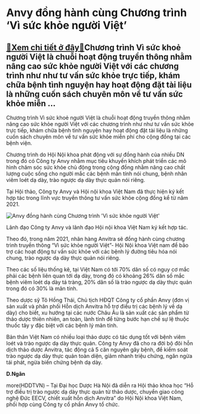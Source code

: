Anvy đồng hành cùng Chương trình ‘Vì sức khỏe người Việt’
=========================================================

[:gift:Xem chi tiết ở đây:gift:](https://hddtvn.com/anvy-dong-hanh-cung-chuong-trinh-vi-suc-khoe-nguoi-viet/)Chương trình Vì sức khoẻ người Việt là chuỗi hoạt động truyền thông nhằm nâng cao sức khỏe người Việt với các chương trình như như tư vấn sức khỏe trực tiếp, khám chữa bệnh tình nguyện hay hoạt động đặt tài liệu là những cuốn sách chuyên môn về tư vấn sức khỏe miễn …
---------------------------------------------------------------------------------------------------------------------------------------------------------------------------------------------------------------------------------------------------------------------------


Chương trình Vì sức khoẻ người Việt là chuỗi hoạt động truyền thông nhằm nâng cao sức khỏe người Việt với các chương trình như như tư vấn sức khỏe trực tiếp, khám chữa bệnh tình nguyện hay hoạt động đặt tài liệu là những cuốn sách chuyên môn về tư vấn sức khỏe miễn phí cho cộng đồng tại các bệnh viện.


Chương trình do Hội Nội khoa phát động với sự đồng hành của nhiều DN trong đó có Công ty Anvy nhằm mục tiêu khuyến khích phát triển các mô hình chăm sóc sức khỏe chủ động trong cộng đồng nhằm nâng cao chất lượng cuộc sống cho người mắc các bệnh mãn tính nói chung, bệnh nhân viêm loét dạ dày, trào ngược dạ dày thực quản nói riêng.


Tại Hội thảo, Công ty Anvy và Hội nội khoa Việt Nam đã thực hiện ký kết hợp tác trong lĩnh vực truyền thông tư vấn sức khỏe cộng đồng kể từ năm 2021.





![Anvy đồng hành cùng Chương trình 'Vì sức khỏe người Việt'](https://hddtvn.com/wp-content/uploads/2021/01/1853_e34efdcf931b63453a0a.jpg "Anvy đồng hành cùng Chương trình 'Vì sức khỏe người Việt'")


Lãnh đạo Công ty Anvy và lãnh đạo Hội nội khoa Việt Nam ký kết hợp tác.



Theo đó, trong năm 2021, nhãn hàng Anvitra sẽ đồng hành cùng chương trình truyền thông “Vì sức khỏe người Việt”- Hội Nội khoa Việt nam để bảo trợ các hoạt động tư vấn sức khỏe với các bệnh lý đường tiêu hóa nói chung, trào ngược dạ dày thực quản nói riêng.


Theo các số liệu thống kê, tại Việt Nam có tới 70% dân số có nguy cơ mắc phải các bệnh liên quan tới dạ dày, trong đó có khoảng 26% dân số mắc bệnh viêm loét dạ dày tá tràng, 20% dân số là trào ngược dạ dày thực quản trong đó có 30% là mãn tính.


Theo dược sỹ Tô Hồng Thái, Chủ tịch HĐQT Công ty cổ phần Anvy (đơn vị sản xuất và phân phối Hỗn dịch Anvitra hỗ trợ điều trị các bệnh lý về dạ dày) cho biết, xu hướng tại các nước Châu Âu là sản xuất các sản phẩm từ thảo dược thiên nhiên, an toàn, lành tính để từng bước hạn chế sự lệ thuộc thuốc tây y đặc biệt với các bệnh lý mãn tính.


Bản thân Việt Nam có nhiều loại thảo dược có tác dụng tốt với bệnh viêm loét và trào ngược dạ dày thực quản. Công ty Anvy đã cho ra đời bộ đôi hỗn dịch thảo dược Anvitra, tác động cả 5 căn nguyên gây bệnh, để kiểm soát trào ngược dạ dày thực quản toàn diện, giảm nhanh triệu chứng, ngăn ngừa tái phát, ngừa biến chứng bệnh dạ dày.




**D.Ngân**



more(HDDTVN) – Tại Đại học Dược Hà Nội đã diễn ra Hội thảo khoa học “Hỗ trợ điều trị trào ngược dạ dày thực quản từ thảo dược, chuyển giao công nghệ Đức EECV, chiết xuất hỗn dịch Anvitra” do Hội Nội khoa Việt Nam, phối hợp cùng Công ty cổ phần Anvy tổ chức.

